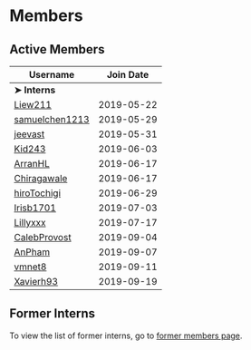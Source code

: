 # Members

## Active Members

|**Username**|**Join Date**|
|------------|-------------|
|**➤ Interns**||
|[Liew211](profiles/Liew211.md)|2019-05-22|
|[samuelchen1213](profiles/samuelchen1213.md)|2019-05-29|
|[jeevast](profiles/jeevast.md)|2019-05-31|
|[Kid243](profiles/Kid243.md)|2019-06-03|
|[ArranHL](profiles/ArranHL.md)|2019-06-17|
|[Chiragawale](profiles/chiragawale.md)|2019-06-17|
|[hiroTochigi](profiles/hiroTochigi.md)|2019-06-29|
|[Irisb1701](profiles/irisb1701.md)|2019-07-03|
|[Lillyxxx](profiles/lillyxxx.md)|2019-07-17|
|[CalebProvost](profiles/CalebProvost.md)|2019-09-04|
|[AnPham](profiles/phamduchongan93.md)|2019-09-07|
|[vmnet8](profiles/vmnet8.md)|2019-09-11|
|[Xavierh93](profiles/Xavierh93.md)|2019-09-19|

## Former Interns
To view the list of former interns, go to [former members page](retiredinterns.md).
